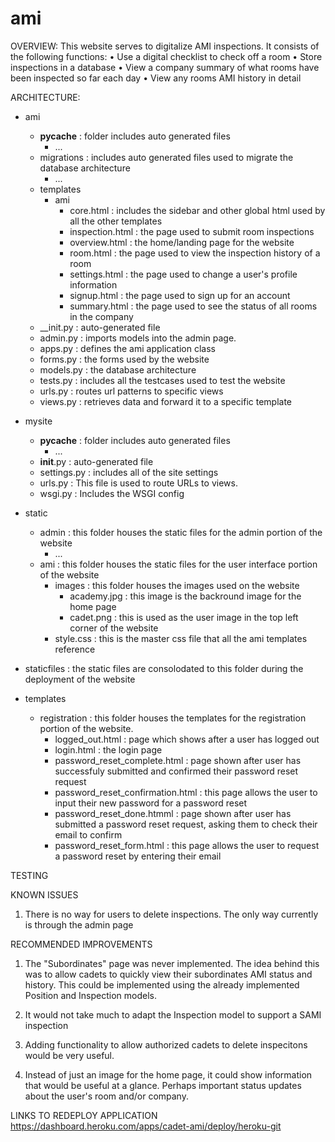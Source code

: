 # ami

OVERVIEW:
This website serves to digitalize AMI inspections. It consists of the following functions:
•	Use a digital checklist to check off a room
•	Store inspections in a database
•	View a company summary of what rooms have been inspected so far each day
•	View any rooms AMI history in detail

ARCHITECTURE:

- ami
    - __pycache__ : folder includes auto generated files
        - ...
    - migrations : includes auto generated files used to migrate the database architecture
        - ...
    - templates
        - ami
            - core.html : includes the sidebar and other global html used by all the other templates
            - inspection.html : the page used to submit room inspections
            - overview.html : the home/landing page for the website
            - room.html : the page used to view the inspection history of a room
            - settings.html : the page used to change a user's profile information
            - signup.html : the page used to sign up for an account
            - summary.html : the page used to see the status of all rooms in the company 
    - __init.py : auto-generated file
    - admin.py : imports models into the admin page.
    - apps.py : defines the ami application class
    - forms.py : the forms used by the website
    - models.py : the database architecture
    - tests.py : includes all the testcases used to test the website
    - urls.py : routes url patterns to specific views
    - views.py : retrieves data and forward it to a specific template
    
- mysite
    - __pycache__ : folder includes auto generated files
        - ...
    - __init__.py : auto-generated file
    - settings.py : includes all of the site settings
    - urls.py : This file is used to route URLs to views.
    - wsgi.py : Includes the WSGI config
    
- static
    - admin : this folder houses the static files for the admin portion of the website
        - ...
    - ami : this folder houses the static files for the user interface portion of the website
        - images : this folder houses the images used on the website
            - academy.jpg : this image is the backround image for the home page
            - cadet.png : this is used as the user image in the top left corner of the website
        - style.css : this is the master css file that all the ami templates reference
- staticfiles : the static files are consolodated to this folder during the deployment of the website
- templates
    - registration : this folder houses the templates for the registration portion of the website.
        - logged_out.html : page which shows after a user has logged out
        - login.html : the login page
        - password_reset_complete.html : page shown after user has successfuly submitted and confirmed their password reset request
        - password_reset_confirmation.html : this page allows the user to input their new password for a password reset
        - password_reset_done.htmml : page shown after user has submitted a password reset request, asking them to check their email to confirm
        - password_reset_form.html : this page allows the user to request a password reset by entering their email
        
TESTING


KNOWN ISSUES
1. There is no way for users to delete inspections. The only way currently is through the admin page

RECOMMENDED IMPROVEMENTS
1. The "Subordinates" page was never implemented. The idea behind this was to allow cadets to quickly view their subordinates AMI status and history. This could be implemented using  the already implemented Position and Inspection models.

2. It would not take much to adapt the Inspection model to support a SAMI inspection

3. Adding functionality to allow authorized cadets to delete inspecitons would be very useful.

4. Instead of just an image for the home page, it could show information that would be useful at a glance. Perhaps important status updates about the user's room and/or company.


LINKS TO REDEPLOY APPLICATION
https://dashboard.heroku.com/apps/cadet-ami/deploy/heroku-git




